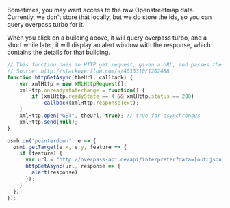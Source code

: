 <link rel="stylesheet" href="https://raw.githubusercontent.com/OSMBuildings/OSMBuildings/master/dist/OSMBuildings/OSMBuildings.css">
<link rel=stylesheet href=assets/tutorial_prep.css>
<script src=https://rawgit.com/OSMBuildings/OSMBuildings/master/dist/OSMBuildings/OSMBuildings.js></script>

<div id='map'></div>

<script src=assets/tutorial_prep.js></script>

<script>
// This function does an HTTP get request, given a URL, and passes the response to a callback
// Source: http://stackoverflow.com/a/4033310/1202488
function httpGetAsync(theUrl, callback)
{
    var xmlHttp = new XMLHttpRequest();
    xmlHttp.onreadystatechange = function() { 
        if (xmlHttp.readyState == 4 && xmlHttp.status == 200)
            callback(xmlHttp.responseText);
    }
    xmlHttp.open("GET", theUrl, true); // true for asynchronous 
    xmlHttp.send(null);
}

osmb.on('pointerdown', e => {
  osmb.getTarget(e.x, e.y, feature => {
    if (feature) {
      var url = "http://overpass-api.de/api/interpreter?data=[out:json];(way(" + feature.id.replace(/^[a-z]+/, '') + ");node(w));out;";
      httpGetAsync(url, response => {
        alert(response);
      });
    }
  });
});
</script>

Sometimes, you may want access to the raw Openstreetmap data. Currently, we don't store that
locally, but we do store the ids, so you can query overpass turbo for it.

When you click on a building above, it will query overpass turbo, and a short while later, it will
display an alert window with the response, which contains the details for that building.

````javascript
// This function does an HTTP get request, given a URL, and passes the response to a callback
// Source: http://stackoverflow.com/a/4033310/1202488
function httpGetAsync(theUrl, callback) {
    var xmlHttp = new XMLHttpRequest();
    xmlHttp.onreadystatechange = function() { 
        if (xmlHttp.readyState == 4 && xmlHttp.status == 200)
            callback(xmlHttp.responseText);
    }
    xmlHttp.open("GET", theUrl, true); // true for asynchronous 
    xmlHttp.send(null);
}

osmb.on('pointerdown', e => {
  osmb.getTarget(e.x, e.y, feature => {
    if (feature) {
      var url = "http://overpass-api.de/api/interpreter?data=[out:json];(way(" + feature.id.replace(/^[a-z]+/, '') + ");node(w));out;";
      httpGetAsync(url, response => {
        alert(response);
      });
    }
  });
});
````
